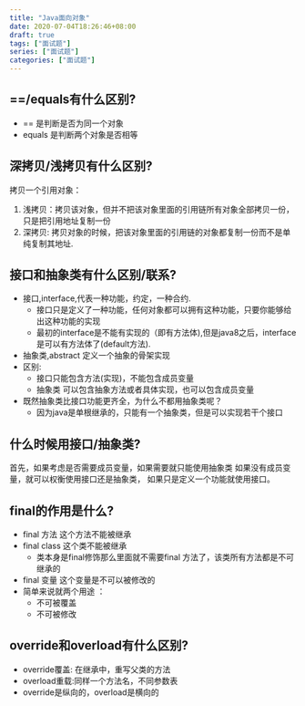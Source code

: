 ```yaml
---
title: "Java面向对象"
date: 2020-07-04T18:26:46+08:00
draft: true
tags: ["面试题"]
series: ["面试题"]
categories: ["面试题"]
---
```


## ==/equals有什么区别?
+ == 是判断是否为同一个对象
+ equals 是判断两个对象是否相等

## 深拷贝/浅拷贝有什么区别?
拷贝一个引用对象：
1. 浅拷贝：拷贝该对象，但并不把该对象里面的引用链所有对象全部拷贝一份，只是把引用地址复制一份
2. 深拷贝: 拷贝对象的时候，把该对象里面的引用链的对象都复制一份而不是单纯复制其地址.

## 接口和抽象类有什么区别/联系?
+ 接口,interface,代表一种功能，约定，一种合约.
    + 接口只是定义了一种功能，任何对象都可以拥有这种功能，只要你能够给出这种功能的实现
    + 最初的interface是不能有实现的（即有方法体),但是java8之后，interface是可以有方法体了(default方法).
+ 抽象类,abstract 定义一个抽象的骨架实现
+ 区别: 
  + 接口只能包含方法(实现)，不能包含成员变量
  + 抽象类 可以包含抽象方法或者具体实现，也可以包含成员变量
+ 既然抽象类比接口功能更齐全，为什么不都用抽象类呢？
  + 因为java是单根继承的，只能有一个抽象类，但是可以实现若干个接口

## 什么时候用接口/抽象类?
首先，如果考虑是否需要成员变量，如果需要就只能使用抽象类
如果没有成员变量，就可以权衡使用接口还是抽象类，
如果只是定义一个功能就使用接口。

## final的作用是什么?
+ final 方法 这个方法不能被继承
+ final class 这个类不能被继承
  + 类本身是final修饰那么里面就不需要final 方法了，该类所有方法都是不可继承的
+ final 变量  这个变量是不可以被修改的
+ 简单来说就两个用途 ： 
  + 不可被覆盖
  + 不可被修改

## override和overload有什么区别?
+ override覆盖: 在继承中，重写父类的方法
+ overload重载:同样一个方法名，不同参数表
+ override是纵向的，overload是横向的 
